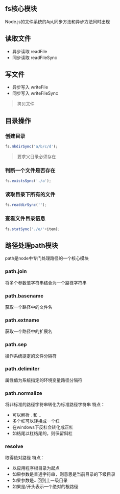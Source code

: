 ## fs核心模块  
Node.js的文件系统的Api,同步方法和异步方法同时出现
## 读取文件
- 异步读取 readFile
- 同步读取 readFileSync  

## 写文件
- 异步写入 writeFile
- 同步写入 writeFileSync

> 拷贝文件

## 目录操作
### 创建目录
```javascript
fs.mkdirSync('a/b/c/d');
```

> 要求父目录必须存在

### 判断一个文件是否存在
```javascript
fs.existsSync('./a');
```
### 读取目录下所有的文件
```javascript
fs.readdirSync('');
```
### 查看文件目录信息
```javascript
fs.statSync('./e/'+item);
```

## 路径处理path模块
path是node中专门处理路径的一个核心模块
### path.join 
将多个参数值字符串结合为一个路径字符串
### path.basename 
获取一个路径中的文件名
### path.extname 
获取一个路径中的扩展名
### path.sep 
操作系统提定的文件分隔符
### path.delimiter 
属性值为系统指定的环境变量路径分隔符
### path.normalize 
将非标准的路径字符串转化为标准路径字符串  特点：  

- 可以解析 . 和 ..
- 多个杠可以转换成一个杠
- 在windows下反杠会转化成正杠
- 如结尾以杠结尾的，则保留斜杠  

### resolve  
取得绝对路径 特点：  

- 以应用程序根目录为起点
- 如果参数是普通字符串，则意思是当前目录的下级目录
- 如果参数是.. 回到上一级目录
- 如果是/开头表示一个绝对的根路径